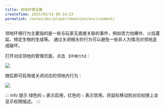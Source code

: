 ```yaml
---
title: 领地环境设置
createTime: 2025/03/14 09:14:23
permalink: /notes/doc/player/dominion/environment/
---
```


领地环境行为主要指的是一些与玩家无直接关联的事件，例如苦力怕爆炸、火焰蔓延、特定生物的生成等。
通过关闭相关的行为可以避免一些非人为情况对领地造成破坏。

打开对应领地的管理页面，点击 `【环境行为】`：

![](/player/dominion/environment/1.png)

随后即可启用或关闭对应的领地内行为：

![](/player/dominion/environment/2.png)

::: info 提示
绿色的 `☑` 表示启用，红色的 `☐` 表示禁用，将鼠标移动到对应权限上会显示权限描述。
:::

